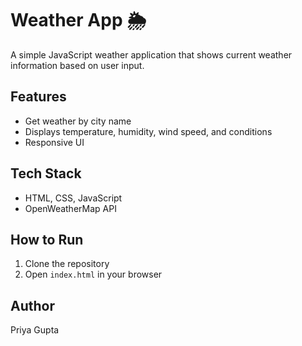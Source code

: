 # Weather App 🌦️

A simple JavaScript weather application that shows current weather information based on user input.

## Features
- Get weather by city name
- Displays temperature, humidity, wind speed, and conditions
- Responsive UI

## Tech Stack
- HTML, CSS, JavaScript
- OpenWeatherMap API 

## How to Run
1. Clone the repository
2. Open `index.html` in your browser

## Author
Priya Gupta
